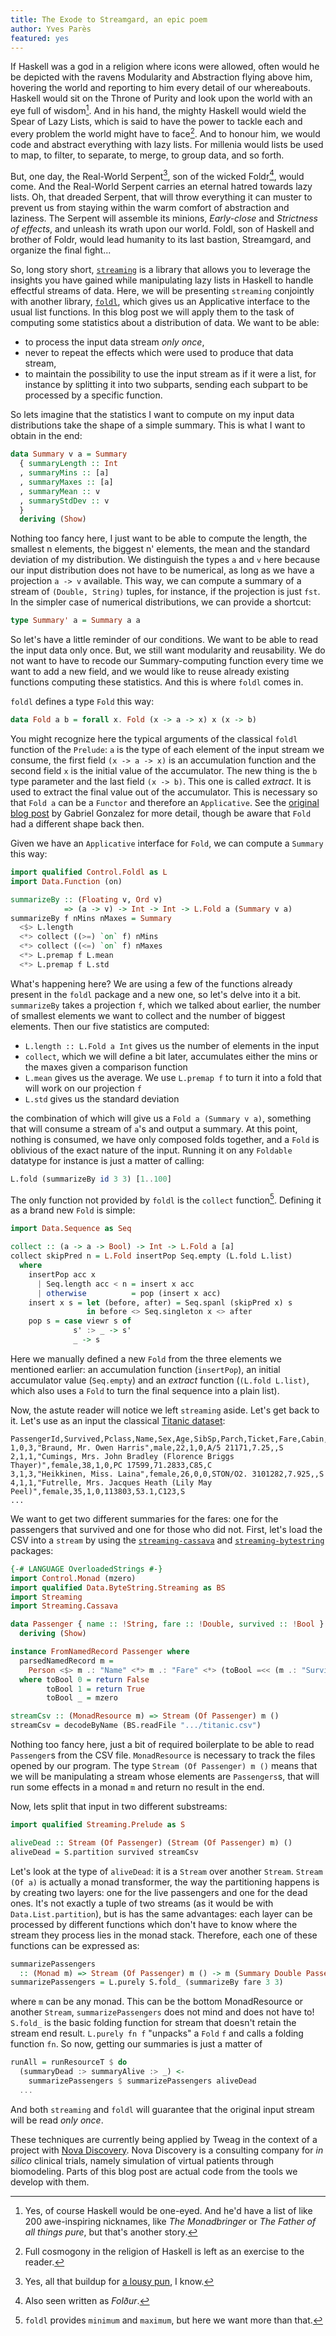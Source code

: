 ```yaml
---
title: The Exode to Streamgard, an epic poem
author: Yves Parès
featured: yes
---
```


If Haskell was a god in a religion where icons were allowed, often would he be
depicted with the ravens Modularity and Abstraction flying above him, hovering
the world and reporting to him every detail of our whereabouts. Haskell would
sit on the Throne of Purity and look upon the world with an eye full of
wisdom[^1]. And in his hand, the mighty Haskell would wield the Spear of Lazy
Lists, which is said to have the power to tackle each and every problem the
world might have to face[^2].  And to honour him, we would code and abstract
everything with lazy lists. For millenia would lists be used to map, to filter,
to separate, to merge, to group data, and so forth.

But, one day, the Real-World
Serpent[^3], son of the wicked Foldr[^4], would
come. And the Real-World Serpent carries an eternal hatred towards lazy
lists. Oh, that dreaded Serpent, that will throw everything it can muster to
prevent us from staying within the warm comfort of abstraction and laziness. The
Serpent will assemble its minions, _Early-close_ and _Strictness of effects_,
and unleash its wrath upon our world. Foldl, son of Haskell and brother of
Foldr, would lead humanity to its last bastion, Streamgard, and organize the
final fight...

So, long story short,
[`streaming`](http://hackage.haskell.org/package/streaming) is a library that
allows you to leverage the insights you have gained while manipulating lazy
lists in Haskell to handle effectful streams of data. Here, we will be
presenting `streaming` conjointly with another library,
[`foldl`](http://hackage.haskell.org/package/foldl), which gives us an
Applicative interface to the usual list functions. In this blog post we will
apply them to the task of computing some statistics about a distribution of
data. We want to be able:

- to process the input data stream _only once_,
- never to repeat the effects which were used to produce that data stream,
- to maintain the possibility to use the input stream as if it were a list, for
  instance by splitting it into two subparts, sending each subpart to be
  processed by a specific function.

So lets imagine that the statistics I want to compute on my input data
distributions take the shape of a simple summary. This is what I want to obtain
in the end:

```haskell
data Summary v a = Summary
  { summaryLength :: Int
  , summaryMins :: [a]
  , summaryMaxes :: [a]
  , summaryMean :: v
  , summaryStdDev :: v
  }
  deriving (Show)
```

Nothing too fancy here, I just want to be able to compute the length, the
smallest n elements, the biggest n' elements, the mean and the standard
deviation of my distribution. We distinguish the types `a` and `v` here because
our input distribution does not have to be numerical, as long as we have a
projection `a -> v` available. This way, we can compute a summary of a stream of
`(Double, String)` tuples, for instance, if the projection is just `fst`. In the
simpler case of numerical distributions, we can provide a shortcut:

```haskell
type Summary' a = Summary a a
```

So let's have a little reminder of our conditions. We want to be able to read
the input data only once. But, we still want modularity and reusability. We do
not want to have to recode our Summary-computing function every time we want to
add a new field, and we would like to reuse already existing functions computing
these statistics. And this is where `foldl` comes in.

`foldl` defines a type `Fold` this way:

```haskell
data Fold a b = forall x. Fold (x -> a -> x) x (x -> b)
```

You might recognize here the typical arguments of the classical `foldl` function
of the `Prelude`: `a` is the type of each element of the input stream we
consume, the first field `(x -> a -> x)` is an accumulation function and the
second field `x` is the initial value of the accumulator.  The new thing is the
`b` type parameter and the last field `(x -> b)`. This one is called
_extract_. It is used to extract the final value out of the accumulator. This is
necessary so that `Fold a` can be a `Functor` and therefore an
`Applicative`. See the
[original blog post](http://www.haskellforall.com/2013/08/composable-streaming-folds.html)
by Gabriel Gonzalez for more detail, though be aware that `Fold` had a different
shape back then.

Given we have an `Applicative` interface for `Fold`, we can compute a `Summary`
this way:

```haskell
import qualified Control.Foldl as L
import Data.Function (on)

summarizeBy :: (Floating v, Ord v)
            => (a -> v) -> Int -> Int -> L.Fold a (Summary v a)
summarizeBy f nMins nMaxes = Summary
  <$> L.length
  <*> collect ((>=) `on` f) nMins
  <*> collect ((<=) `on` f) nMaxes
  <*> L.premap f L.mean
  <*> L.premap f L.std
```

What's happening here? We are using a few of the functions already present in
the `foldl` package and a new one, so let's delve into it a bit. `summarizeBy`
takes a projection `f`, which we talked about earlier, the number of smallest
elements we want to collect and the number of biggest elements. Then our five
statistics are computed:

- `L.length :: L.Fold a Int` gives us the number of elements in the input
- `collect`, which we will define a bit later, accumulates either the mins or
  the maxes given a comparison function
- `L.mean` gives us the average. We use `L.premap f` to turn it into a fold that
  will work on our projection `f`
- `L.std` gives us the standard deviation

the combination of which will give us a `Fold a (Summary v a)`, something that
will consume a stream of `a`'s and output a summary. At this point, nothing is
consumed, we have only composed folds together, and a `Fold` is oblivious of the
exact nature of the input. Running it on any `Foldable` datatype for instance is
just a matter of calling:

```haskell
L.fold (summarizeBy id 3 3) [1..100]
```

The only function not provided by `foldl` is the `collect`
function[^5]. Defining
it as a brand new `Fold` is simple:

```haskell
import Data.Sequence as Seq

collect :: (a -> a -> Bool) -> Int -> L.Fold a [a]
collect skipPred n = L.Fold insertPop Seq.empty (L.fold L.list)
  where
    insertPop acc x
      | Seq.length acc < n = insert x acc
      | otherwise          = pop (insert x acc)
    insert x s = let (before, after) = Seq.spanl (skipPred x) s
                 in before <> Seq.singleton x <> after
    pop s = case viewr s of
              s' :> _ -> s'
              _ -> s
```

Here we manually defined a new `Fold` from the three elements we mentioned
earlier: an accumulation function (`insertPop`), an initial accumulator value
(`Seq.empty`) and an _extract_ function (`(L.fold L.list)`, which also uses a
`Fold` to turn the final sequence into a plain list).

Now, the astute reader will notice we left `streaming` aside. Let's get back to
it. Let's use as an input the classical
[Titanic dataset](https://github.com/caesar0301/awesome-public-datasets/blob/master/Datasets/titanic.csv.zip):

```csv
PassengerId,Survived,Pclass,Name,Sex,Age,SibSp,Parch,Ticket,Fare,Cabin,Embarked
1,0,3,"Braund, Mr. Owen Harris",male,22,1,0,A/5 21171,7.25,,S
2,1,1,"Cumings, Mrs. John Bradley (Florence Briggs Thayer)",female,38,1,0,PC 17599,71.2833,C85,C
3,1,3,"Heikkinen, Miss. Laina",female,26,0,0,STON/O2. 3101282,7.925,,S
4,1,1,"Futrelle, Mrs. Jacques Heath (Lily May Peel)",female,35,1,0,113803,53.1,C123,S
...
```

We want to get two different summaries for the fares: one for the passengers
that survived and one for those who did not. First, let's load the CSV into a
`stream` by using the
[`streaming-cassava`](http://hackage.haskell.org/package/streaming-cassava) and
[`streaming-bytestring`](https://hackage.haskell.org/package/streaming-bytestring)
packages:

```haskell
{-# LANGUAGE OverloadedStrings #-}
import Control.Monad (mzero)
import qualified Data.ByteString.Streaming as BS
import Streaming
import Streaming.Cassava

data Passenger { name :: !String, fare :: !Double, survived :: !Bool }
  deriving (Show)

instance FromNamedRecord Passenger where
  parsedNamedRecord m =
    Person <$> m .: "Name" <*> m .: "Fare" <*> (toBool =<< (m .: "Survived"))
  where toBool 0 = return False
        toBool 1 = return True
        toBool _ = mzero

streamCsv :: (MonadResource m) => Stream (Of Passenger) m ()
streamCsv = decodeByName (BS.readFile ".../titanic.csv")
```

Nothing too fancy here, just a bit of required boilerplate to be able to read
`Passenger`s from the CSV file. `MonadResource` is necessary to track the files
opened by our program. The type `Stream (Of Passenger) m ()` means that we will
be manipulating a stream whose elements are `Passengers`s, that will run some
effects in a monad `m` and return no result in the end.

Now, lets split that input in two different substreams:

```haskell
import qualified Streaming.Prelude as S

aliveDead :: Stream (Of Passenger) (Stream (Of Passenger) m) ()
aliveDead = S.partition survived streamCsv
```

Let's look at the type of `aliveDead`: it is a `Stream` over another
`Stream`. `Stream (Of a)` is actually a monad transformer, the way the
partitioning happens is by creating two layers: one for the live passengers and
one for the dead ones. It's not exactly a tuple of two streams (as it would be
with `Data.List.partition`), but is has the same advantages: each layer can be
processed by different functions which don't have to know where the stream they
process lies in the monad stack. Therefore, each one of these functions can be
expressed as:

```haskell
summarizePassengers
  :: (Monad m) => Stream (Of Passenger) m () -> m (Summary Double Passenger)
summarizePassengers = L.purely S.fold_ (summarizeBy fare 3 3)
```

where `m` can be any monad. This can be the bottom MonadResource or another
`Stream`, `summarizePassengers` does not mind and does not have to!  `S.fold_`
is the basic folding function for stream that doesn't retain the stream end
result. `L.purely fn f` "unpacks" a `Fold` `f` and calls a folding function
`fn`. So now, getting our summaries is just a matter of

```haskell
runAll = runResourceT $ do
  (summaryDead :> summaryAlive :> _) <-
    summarizePassengers $ summarizePassengers aliveDead
  ...
```

And both `streaming` and `foldl` will guarantee that the original input stream will
be read _only once_.

These techniques are currently being applied by Tweag in the context of a
project with [Nova Discovery](http://www.novadiscovery.com). Nova Discovery is a
consulting company for _in silico_ clinical trials, namely simulation of virtual
patients through biomodeling. Parts of this blog post are actual code from the
tools we develop with them.

[^1]: Yes, of course Haskell would be one-eyed. And he'd have a list of like 200
    awe-inspiring nicknames, like _The Monadbringer_ or _The Father of all
    things pure_, but that's another story.
[^2]: Full cosmogony in the religion of Haskell is left as an exercise to the
    reader.
[^3]: Yes, all that buildup for
    [a lousy pun](https://en.wikipedia.org/wiki/J%C3%B6rmungandr), I know.
[^4]: Also seen written as _Folður_.
[^5]: `foldl` provides `minimum` and `maximum`, but here we want more than that.
